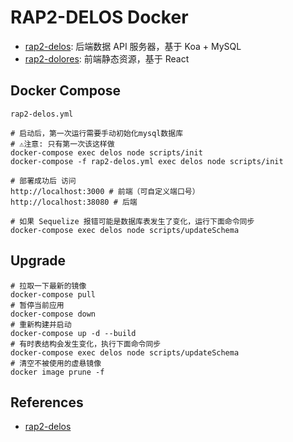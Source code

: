 # RAP2-DELOS Docker

- [rap2-delos](http://github.com/thx/rap2-delos): 后端数据 API 服务器，基于 Koa + MySQL
- [rap2-dolores](http://github.com/thx/rap2-dolores): 前端静态资源，基于 React

## Docker Compose
`rap2-delos.yml`

```
# 启动后，第一次运行需要手动初始化mysql数据库
# ⚠️注意: 只有第一次该这样做
docker-compose exec delos node scripts/init
docker-compose -f rap2-delos.yml exec delos node scripts/init

# 部署成功后 访问
http://localhost:3000 # 前端（可自定义端口号）
http://localhost:38080 # 后端

# 如果 Sequelize 报错可能是数据库表发生了变化，运行下面命令同步
docker-compose exec delos node scripts/updateSchema
```

## Upgrade
```
# 拉取一下最新的镜像
docker-compose pull
# 暂停当前应用
docker-compose down
# 重新构建并启动
docker-compose up -d --build
# 有时表结构会发生变化，执行下面命令同步
docker-compose exec delos node scripts/updateSchema
# 清空不被使用的虚悬镜像
docker image prune -f
```

## References
- [rap2-delos](https://github.com/thx/rap2-delos)
